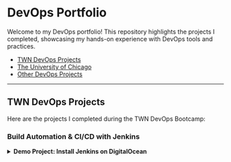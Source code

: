 # DevOps Portfolio

Welcome to my DevOps portfolio! This repository highlights the projects I completed, showcasing my hands-on experience with DevOps tools and practices.

- [TWN DevOps Projects](#twn-devops-projects)  
- [The University of Chicago](#the-university-of-chicago)  
- [Other DevOps Projects](#other-devops-projects)

---

## TWN DevOps Projects

Here are the projects I completed during the TWN DevOps Bootcamp:

### Build Automation & CI/CD with Jenkins
<details>
  <summary><strong>Demo Project: Install Jenkins on DigitalOcean</strong></summary>

**Technologies Used**:
Jenkins, Docker, DigitalOcean, Linux <img src="./assets/project-tools-icons1.png" alt="Project Tools" width="200" align="right" />

**Project Description**:
- Create an Ubuntu server on DigitalOcean.
- Set up and run Jenkins as a Docker container.
- Initialize Jenkins and configure it for CI/CD.

For detailed **steps and processes** followed during the project, please refer to the attached [PDF](./assets/Demo_Project_Install_Jenkins_on_DigitalOcean.pdf) document.
</details>

